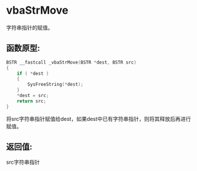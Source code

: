# vbaStrMove

字符串指针的赋值。



## 函数原型:

```c
BSTR __fastcall _vbaStrMove(BSTR *dest, BSTR src)
{
    if ( *dest )
    {
        SysFreeString(*dest);
    }
    *dest = src;
    return src;
}
```

将src字符串指针赋值给dest，如果dest中已有字符串指针，则将其释放后再进行赋值。



## 返回值:

src字符串指针

